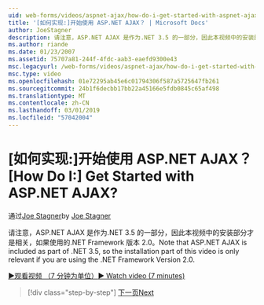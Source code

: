 ```yaml
---
uid: web-forms/videos/aspnet-ajax/how-do-i-get-started-with-aspnet-ajax
title: '[如何实现:]开始使用 ASP.NET AJAX？ | Microsoft Docs'
author: JoeStagner
description: 请注意，ASP.NET AJAX 是作为.NET 3.5 的一部分，因此本视频中的安装部分才是相关，如果使用的.NET Framework 版本 2...
ms.author: riande
ms.date: 01/23/2007
ms.assetid: 75707a81-244f-4fdc-aab3-eaefd9300e43
msc.legacyurl: /web-forms/videos/aspnet-ajax/how-do-i-get-started-with-aspnet-ajax
msc.type: video
ms.openlocfilehash: 01e72295ab45e6c01794306f587a5725647fb261
ms.sourcegitcommit: 24b1f6decbb17bb22a45166e5fdb0845c65af498
ms.translationtype: MT
ms.contentlocale: zh-CN
ms.lasthandoff: 03/01/2019
ms.locfileid: "57042004"
---
```

<a name="how-do-i-get-started-with-aspnet-ajax"></a><span data-ttu-id="8fdd9-104">[如何实现:]开始使用 ASP.NET AJAX？</span><span class="sxs-lookup"><span data-stu-id="8fdd9-104">[How Do I:] Get Started with ASP.NET AJAX?</span></span>
====================
<span data-ttu-id="8fdd9-105">通过[Joe Stagner](https://github.com/JoeStagner)</span><span class="sxs-lookup"><span data-stu-id="8fdd9-105">by [Joe Stagner](https://github.com/JoeStagner)</span></span>

<span data-ttu-id="8fdd9-106">请注意，ASP.NET AJAX 是作为.NET 3.5 的一部分，因此本视频中的安装部分才是相关，如果使用的.NET Framework 版本 2.0。</span><span class="sxs-lookup"><span data-stu-id="8fdd9-106">Note that ASP.NET AJAX is included as part of .NET 3.5, so the installation part of this video is only relevant if you are using the .NET Framework Version 2.0.</span></span>

[<span data-ttu-id="8fdd9-107">&#9654;观看视频 （7 分钟为单位）</span><span class="sxs-lookup"><span data-stu-id="8fdd9-107">&#9654; Watch video (7 minutes)</span></span>](https://channel9.msdn.com/Blogs/ASP-NET-Site-Videos/how-do-i-get-started-with-aspnet-ajax)

> [!div class="step-by-step"]
> [<span data-ttu-id="8fdd9-108">下一页</span><span class="sxs-lookup"><span data-stu-id="8fdd9-108">Next</span></span>](how-do-i-implement-dynamic-partial-page-updates-with-aspnet-ajax.md)
